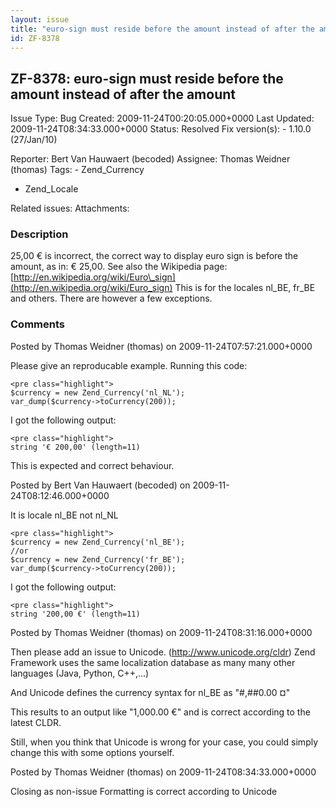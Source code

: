 ```yaml
---
layout: issue
title: "euro-sign must reside before the amount instead of after the amount"
id: ZF-8378
---
```


ZF-8378: euro-sign must reside before the amount instead of after the amount
----------------------------------------------------------------------------

 Issue Type: Bug Created: 2009-11-24T00:20:05.000+0000 Last Updated: 2009-11-24T08:34:33.000+0000 Status: Resolved Fix version(s): - 1.10.0 (27/Jan/10)
 
 Reporter:  Bert Van Hauwaert (becoded)  Assignee:  Thomas Weidner (thomas)  Tags: - Zend\_Currency
- Zend\_Locale
 
 Related issues: 
 Attachments: 
### Description

25,00 € is incorrect, the correct way to display euro sign is before the amount, as in: € 25,00. See also the Wikipedia page: [http://en.wikipedia.org/wiki/Euro\_sign](http://en.wikipedia.org/wiki/Euro_sign) This is for the locales nl\_BE, fr\_BE and others. There are however a few exceptions.

 

 

### Comments

Posted by Thomas Weidner (thomas) on 2009-11-24T07:57:21.000+0000

Please give an reproducable example. Running this code:

 
    <pre class="highlight">
    $currency = new Zend_Currency('nl_NL');
    var_dump($currency->toCurrency(200));


I got the following output:

 
    <pre class="highlight">
    string '€ 200,00' (length=11)


This is expected and correct behaviour.

 

 

Posted by Bert Van Hauwaert (becoded) on 2009-11-24T08:12:46.000+0000

It is locale nl\_BE not nl\_NL

 
    <pre class="highlight">
    $currency = new Zend_Currency('nl_BE');
    //or
    $currency = new Zend_Currency('fr_BE');
    var_dump($currency->toCurrency(200));


I got the following output:

 
    <pre class="highlight">
    string '200,00 €' (length=11)


 

 

Posted by Thomas Weidner (thomas) on 2009-11-24T08:31:16.000+0000

Then please add an issue to Unicode. (<http://www.unicode.org/cldr>) Zend Framework uses the same localization database as many many other languages (Java, Python, C++,...)

And Unicode defines the currency syntax for nl\_BE as "#,##0.00 ¤"

This results to an output like "1,000.00 €" and is correct according to the latest CLDR.

Still, when you think that Unicode is wrong for your case, you could simply change this with some options yourself.

 

 

Posted by Thomas Weidner (thomas) on 2009-11-24T08:34:33.000+0000

Closing as non-issue Formatting is correct according to Unicode

 

 